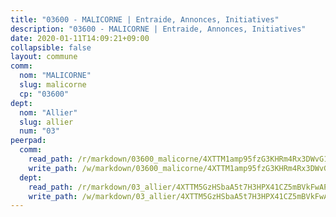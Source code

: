 ```yaml
---
title: "03600 - MALICORNE | Entraide, Annonces, Initiatives"
description: "03600 - MALICORNE | Entraide, Annonces, Initiatives"
date: 2020-01-11T14:09:21+09:00
collapsible: false
layout: commune
comm:
  nom: "MALICORNE"
  slug: malicorne
  cp: "03600"
dept:
  nom: "Allier"
  slug: allier
  num: "03"
peerpad:
  comm:
    read_path: /r/markdown/03600_malicorne/4XTTM1amp95fzG3KHRm4Rx3DWvG1ZVdFS5yjhHCrXyCbsHgnj
    write_path: /w/markdown/03600_malicorne/4XTTM1amp95fzG3KHRm4Rx3DWvG1ZVdFS5yjhHCrXyCbsHgnj-K3TgV53mFjeQj2GG3JXFjaW9Tca4LB6w9AfrKf2f4a6TwC1wQvkWRDxZbRHuZLGHhgJwZtQyaNNAPT9UdqxBEogZMpWWCjugtC8aKohkaZ7YTresriR7NRS776tDqk8D1HQDgH11
  dept:
    read_path: /r/markdown/03_allier/4XTTM5GzHSbaA5t7H3HPX41CZ5mBVkFwAP4hDd5RoBY2JsEAy
    write_path: /w/markdown/03_allier/4XTTM5GzHSbaA5t7H3HPX41CZ5mBVkFwAP4hDd5RoBY2JsEAy-K3TgTfK63S9nh1XDKRdQM5CC7MJ5PWSrKVUCPKbSrFQ3cakeCH8tQGdUR9DTAz4uGC38FSNg947MKdwTpPPt11GSCbnkNPZdBTNtwdL7kw34FMS1ADZJRkGgd1Xx6qPUaEUtuBP3
---
```


